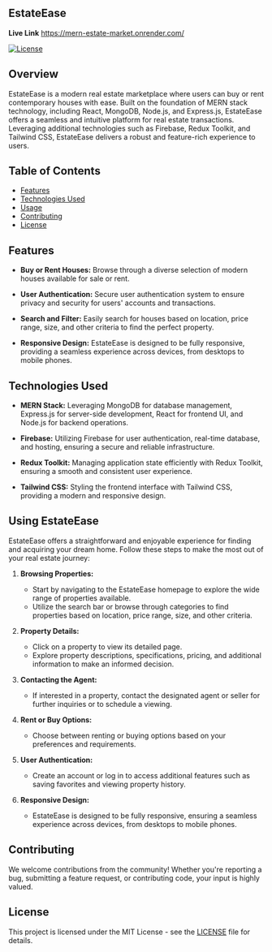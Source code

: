 ## EstateEase

**Live Link** https://mern-estate-market.onrender.com/

[![License](https://img.shields.io/badge/License-MIT-blue.svg)](https://opensource.org/licenses/MIT)

## Overview

EstateEase is a modern real estate marketplace where users can buy or rent contemporary houses with ease. Built on the foundation of MERN stack technology, including React, MongoDB, Node.js, and Express.js, EstateEase offers a seamless and intuitive platform for real estate transactions. Leveraging additional technologies such as Firebase, Redux Toolkit, and Tailwind CSS, EstateEase delivers a robust and feature-rich experience to users.

## Table of Contents
- [Features](#features)
- [Technologies Used](#technologies-used)
- [Usage](#usage)
- [Contributing](#contributing)
- [License](#license)

## Features

- **Buy or Rent Houses:** Browse through a diverse selection of modern houses available for sale or rent.
  
- **User Authentication:** Secure user authentication system to ensure privacy and security for users' accounts and transactions.

- **Search and Filter:** Easily search for houses based on location, price range, size, and other criteria to find the perfect property.

- **Responsive Design:** EstateEase is designed to be fully responsive, providing a seamless experience across devices, from desktops to mobile phones.


## Technologies Used

- **MERN Stack:** Leveraging MongoDB for database management, Express.js for server-side development, React for frontend UI, and Node.js for backend operations.
  
- **Firebase:** Utilizing Firebase for user authentication, real-time database, and hosting, ensuring a secure and reliable infrastructure.

- **Redux Toolkit:** Managing application state efficiently with Redux Toolkit, ensuring a smooth and consistent user experience.

- **Tailwind CSS:** Styling the frontend interface with Tailwind CSS, providing a modern and responsive design.

## Using EstateEase

EstateEase offers a straightforward and enjoyable experience for finding and acquiring your dream home. Follow these steps to make the most out of your real estate journey:

1. **Browsing Properties:**
   - Start by navigating to the EstateEase homepage to explore the wide range of properties available.
   - Utilize the search bar or browse through categories to find properties based on location, price range, size, and other criteria.

2. **Property Details:**
   - Click on a property to view its detailed page.
   - Explore property descriptions, specifications, pricing, and additional information to make an informed decision.

3. **Contacting the Agent:**
   - If interested in a property, contact the designated agent or seller for further inquiries or to schedule a viewing.

4. **Rent or Buy Options:**
   - Choose between renting or buying options based on your preferences and requirements.

5. **User Authentication:**
   - Create an account or log in to access additional features such as saving favorites and viewing property history.

6. **Responsive Design:**
   - EstateEase is designed to be fully responsive, ensuring a seamless experience across devices, from desktops to mobile phones.

## Contributing

We welcome contributions from the community! Whether you're reporting a bug, submitting a feature request, or contributing code, your input is highly valued.

## License

This project is licensed under the MIT License - see the [LICENSE](LICENSE) file for details.

